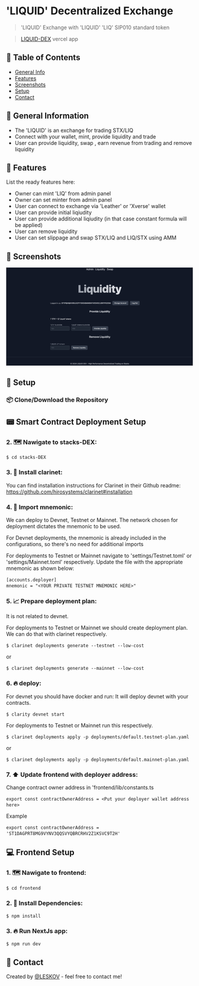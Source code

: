 # 'LIQUID' Decentralized Exchange

> 'LIQUID' Exchange with 'LIQUID' 'LIQ' SIP010 standard token

> [LIQUID-DEX](https://stacks-dex.vercel.app/) vercel app

## 📁 Table of Contents

- [General Info](#-general-information)
- [Features](#-features)
- [Screenshots](#-screenshots)
- [Setup](#-setup)
- [Contact](#-contact)

## 🚩 General Information

- The 'LIQUID' is an exchange for trading STX/LIQ
- Connect with your wallet, mint, provide liquidity and trade
- User can provide liquidity, swap , earn revenue from trading and remove liquidity

## 🌟 Features

List the ready features here:

- Owner can mint 'LIQ' from admin panel
- Owner can set minter from admin panel
- User can connect to exchange via 'Leather' or 'Xverse' wallet
- User can provide initial liqiudity
- User can provide additional liqiudity (in that case constant formula will be applied)
- User can remove liquidity
- User can set slippage and swap STX/LIQ and LIQ/STX using AMM

## 🎦 Screenshots

![Example screenshot](./helpers/Screenshot.png)

## 👀 Setup

### 📦 Clone/Download the Repository

## 📟 Smart Contract Deployment Setup

### 2. 🗺️ Nawigate to stacks-DEX:

```
$ cd stacks-DEX
```

### 3. 💾 Install clarinet:

You can find installation instructions for Clarinet in their Github readme: https://github.com/hirosystems/clarinet#installation

### 4. 📑 Import mnemonic:

We can deploy to Devnet, Testnet or Mainnet. The network chosen for deployment dictates the mnemonic to be used.

For Devnet deployments, the mnemonic is already included in the configurations, so there's no need for additional imports

For deployments to Testnet or Mainnet navigate to 'settings/Testnet.toml' or 'settings/Mainnet.toml' respectively. Update the file with the appropriate mnemonic as shown below:

```
[accounts.deployer]
mnemonic = "<YOUR PRIVATE TESTNET MNEMONIC HERE>"

```

### 5. 📈 Prepare deployment plan:

It is not related to devnet.

For deployments to Testnet or Mainnet we should create deployment plan. We can do that with clarinet respectively.

```
$ clarinet deployments generate --testnet --low-cost

```

or

```
$ clarinet deployments generate --mainnet --low-cost

```

### 6. 🔥 deploy:

For devnet you should have docker and run: It will deploy devnet with your contracts.

```
$ clarity devnet start

```

For deployments to Testnet or Mainnet run this respectively.

```
$ clarinet deployments apply -p deployments/default.testnet-plan.yaml

```

or

```
$ clarinet deployments apply -p deployments/default.mainnet-plan.yaml

```

### 7. ⬆️ Update frontend with deployer address:

Change contract owner address in 'frontend/lib/constants.ts

```
export const contractOwnerAddress = <Put your deployer wallet address here>

```

Example

```
export const contractOwnerAddress = 'ST1DAGPRT8MG9VYNV3QQSVYQBRCRHV2Z1KSVC9T2H'

```

## 💻 Frontend Setup

### 1. 🗺️ Nawigate to frontend:

```
$ cd frontend
```

### 2. 💾 Install Dependencies:

```
$ npm install
```

### 3. 🔥 Run NextJs app:

```
$ npm run dev
```

## 💬 Contact

Created by [@LESKOV](https://www.linkedin.com/in/ivan-leskov-4b5664189/) - feel free to contact me!
